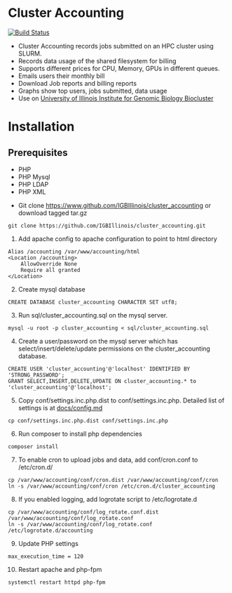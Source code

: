 # Cluster Accounting
[![Build Status](https://github.com/IGBIllinois/cluster_accounting/actions/workflows/main.yml/badge.svg)](https://github.com/IGBIllinois/cluster_accounting/actions/workflows/main.yml)

- Cluster Accounting records jobs submitted on an HPC cluster using SLURM.
- Records data usage of the shared filesystem for billing
- Supports different prices for CPU, Memory, GPUs in different queues.
- Emails users their monthly bill
- Download Job reports and billing reports
- Graphs show top users, jobs submitted, data usage
- Use on [University of Illinois Institute for Genomic Biology Biocluster](http://biocluster.igb.illinois.edu)

# Installation

## Prerequisites
- PHP
- PHP Mysql
- PHP LDAP
- PHP XML

* Git clone https://www.github.com/IGBIllinois/cluster_accounting or download tagged tar.gz
```
git clone https://github.com/IGBIllinois/cluster_accounting.git
```

1.  Add apache config to apache configuration to point to html directory
```
Alias /accounting /var/www/accounting/html
<Location /accounting>
	AllowOverride None
	Require all granted
</Location>
```
2.  Create mysql database
```
CREATE DATABASE cluster_accounting CHARACTER SET utf8;
```

3.  Run sql/cluster_accounting.sql on the mysql server.
```
mysql -u root -p cluster_accounting < sql/cluster_accounting.sql
```
4.  Create a user/password on the mysql server which has select/insert/delete/update permissions on the cluster_accounting database.
```
CREATE USER 'cluster_accounting'@'localhost' IDENTIFIED BY 'STRONG_PASSWORD';
GRANT SELECT,INSERT,DELETE,UPDATE ON cluster_accounting.* to 'cluster_accounting'@'localhost';
```
5.  Copy conf/settings.inc.php.dist to conf/settings.inc.php.  Detailed list of settings is at [docs/config.md](docs/config.md)
```
cp conf/settings.inc.php.dist conf/settings.inc.php
```

6.  Run composer to install php dependencies
```
composer install
```
7.  To enable cron to upload jobs and data, add conf/cron.conf to /etc/cron.d/
```
cp /var/www/accounting/conf/cron.dist /var/www/accounting/conf/cron
ln -s /var/www/accounting/conf/cron /etc/cron.d/cluster_accounting
```
8.  If you enabled logging, add logrotate script to /etc/logrotate.d
```
cp /var/www/accounting/conf/log_rotate.conf.dist /var/www/accounting/conf/log_rotate.conf
ln -s /var/www/accounting/conf/log_rotate.conf /etc/logrotate.d/accounting
```
9. Update PHP settings
```
max_execution_time = 120
```
10.  Restart apache and php-fpm
```
systemctl restart httpd php-fpm
```


